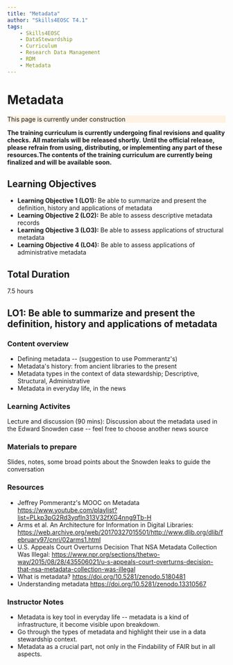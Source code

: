```yaml
---
title: "Metadata"
author: "Skills4EOSC T4.1"
tags:
    - Skills4EOSC
    - DataStewardship
    - Curriculum
    - Research Data Management
    - RDM
    - Metadata
---
```


# Metadata

<details open markdown style="border-color: #ff9100;">
<summary style="list-style: none; background-color: #ff91001a;">This page is currently under construction</summary>

**The training curriculum is currently undergoing final revisions and quality checks.**
**All materials will be released shortly.**
**Until the official release, please refrain from using, distributing, or implementing any part of these resources.The contents of the training curriculum are currently being finalized and will be available soon.**

</details>

## Learning Objectives

- **Learning Objective 1 (LO1):** Be able to summarize and present the definition, history and applications of metadata
- **Learning Objective 2 (LO2):** Be able to assess descriptive metadata records
- **Learning Objective 3 (LO3):** Be able to assess applications of structural metadata
- **Learning Objective 4 (LO4):** Be able to assess applications of administrative metadata

## Total Duration

7.5 hours

## LO1: Be able to summarize and present the definition, history and applications of metadata

### Content overview

- Defining metadata -- (suggestion to use Pommerantz's)
- Metadata's history: from ancient libraries to the present
- Metadata types in the context of data stewardship; Descriptive, Structural, Administrative
- Metadata in everyday life, in the news

### Learning Activites

Lecture and discussion (90 mins): Discussion about the metadata used in the Edward Snowden case -- feel free to choose another news source

### Materials to prepare

Slides, notes, some broad points about the Snowden leaks to guide the conversation

### Resources

- Jeffrey Pommerantz's MOOC on Metadata https://www.youtube.com/playlist?list=PLkp3pG2Rd3yqfIn313V32fXG4nng9Tb-H
- Arms et al. An Architecture for Information in Digital Libraries: https://web.archive.org/web/20170327015501/http://www.dlib.org/dlib/february97/cnri/02arms1.html
- U.S. Appeals Court Overturns Decision That NSA Metadata Collection Was Illegal: https://www.npr.org/sections/thetwo-way/2015/08/28/435506021/u-s-appeals-court-overturns-decision-that-nsa-metadata-collection-was-illegal
- What is metadata? https://doi.org/10.5281/zenodo.5180481
- Understanding metadata https://doi.org/10.5281/zenodo.13310567

### Instructor Notes

- Metadata is key tool in everyday life -- metadata is a kind of infrastructure, it become visible upon breakdown.
- Go through the types of metadata and highlight their use in a data stewardship context.
- Metadata as a crucial part, not only in the Findability of FAIR but in all aspects.

